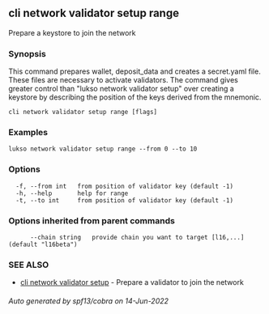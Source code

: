 ## cli network validator setup range

Prepare a keystore to join the network

### Synopsis

This command prepares wallet, deposit_data and creates a secret.yaml file. These files are necessary to
activate validators. The command gives greater control than "lukso network validator setup" over creating a keystore by describing the position of the keys derived from the mnemonic.

```
cli network validator setup range [flags]
```

### Examples

```
lukso network validator setup range --from 0 --to 10
```

### Options

```
  -f, --from int   from position of validator key (default -1)
  -h, --help       help for range
  -t, --to int     from position of validator key (default -1)
```

### Options inherited from parent commands

```
      --chain string   provide chain you want to target [l16,...] (default "l16beta")
```

### SEE ALSO

* [cli network validator setup](cli_network_validator_setup.md)	 - Prepare a validator to join the network

###### Auto generated by spf13/cobra on 14-Jun-2022

